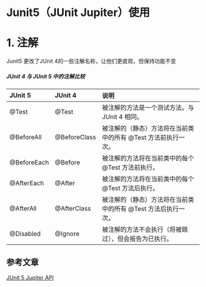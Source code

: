 # Junit5（JUnit Jupiter）使用

# 1. 注解

Junit5 更改了JUnit 4的一些注解名称，让他们更直观，但保持功能不变

##### JUnit 4 与 JUnit 5 中的注解比较

| JUnit 5     | JUnit 4      | 说明                                                         |
| :---------- | :----------- | :----------------------------------------------------------- |
| @Test       | @Test        | 被注解的方法是一个测试方法。与 JUnit 4 相同。                |
| @BeforeAll  | @BeforeClass | 被注解的（静态）方法将在当前类中的所有 @Test 方法前执行一次。 |
| @BeforeEach | @Before      | 被注解的方法将在当前类中的每个 @Test 方法前执行。            |
| @AfterEach  | @After       | 被注解的方法将在当前类中的每个 @Test 方法后执行。            |
| @AfterAll   | @AfterClass  | 被注解的（静态）方法将在当前类中的所有 @Test 方法后执行一次。 |
| @Disabled   | @Ignore      | 被注解的方法不会执行（将被跳过），但会报告为已执行。         |

## 参考文章

[JUnit 5 Jupiter API](https://developer.ibm.com/zh/tutorials/j-introducing-junit5-part1-jupiter-api/)